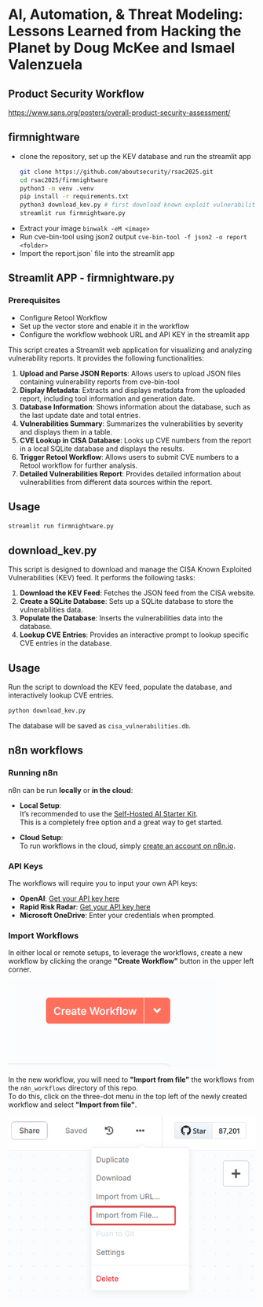 

# AI, Automation, & Threat Modeling: Lessons Learned from Hacking the Planet​ by Doug McKee and Ismael Valenzuela

## Product Security Workflow
https://www.sans.org/posters/overall-product-security-assessment/ 

## firmnightware

- clone the repository, set up the KEV database and run the streamlit app 
  ```bash
  git clone https://github.com/aboutsecurity/rsac2025.git  
  cd rsac2025/firmnightware
  python3 -m venv .venv
  pip install -r requirements.txt
  python3 download_kev.py # first download known exploit vulnerabilities, quit after the download there should be a cisa_vulnerabilities.db
  streamlit run firmnightware.py 
  ```
- Extract your image `binwalk -eM <image>` 
- Run cve-bin-tool using json2 output `cve-bin-tool -f json2 -o report <folder>`
- Import the report.json` file into the streamlit app

## Streamlit APP - firmnightware.py

### Prerequisites

- Configure Retool Workflow
- Set up the vector store and enable it in the workflow
- Configure the workflow webhook URL and API KEY in the streamlit app

This script creates a Streamlit web application for visualizing and analyzing vulnerability reports. It provides the following functionalities:

1. **Upload and Parse JSON Reports**: Allows users to upload JSON files containing vulnerability reports from cve-bin-tool 
2. **Display Metadata**: Extracts and displays metadata from the uploaded report, including tool information and generation date.
3. **Database Information**: Shows information about the database, such as the last update date and total entries.
4. **Vulnerabilities Summary**: Summarizes the vulnerabilities by severity and displays them in a table.
5. **CVE Lookup in CISA Database**: Looks up CVE numbers from the report in a local SQLite database and displays the results.
6. **Trigger Retool Workflow**: Allows users to submit CVE numbers to a Retool workflow for further analysis.
7. **Detailed Vulnerabilities Report**: Provides detailed information about vulnerabilities from different data sources within the report.

## Usage

```bash
streamlit run firmnightware.py

```
   
## download_kev.py

This script is designed to download and manage the CISA Known Exploited Vulnerabilities (KEV) feed. It performs the following tasks:

1. **Download the KEV Feed**: Fetches the JSON feed from the CISA website.
2. **Create a SQLite Database**: Sets up a SQLite database to store the vulnerabilities data.
3. **Populate the Database**: Inserts the vulnerabilities data into the database.
4. **Lookup CVE Entries**: Provides an interactive prompt to lookup specific CVE entries in the database.


## Usage

Run the script to download the KEV feed, populate the database, and interactively lookup CVE entries.

```bash
python download_kev.py
```

The database will be saved as `cisa_vulnerabilities.db`.

## n8n workflows

### Running n8n

n8n can be run **locally** or **in the cloud**:

- **Local Setup**:  
  It’s recommended to use the [Self-Hosted AI Starter Kit](https://docs.n8n.io/hosting/starter-kits/ai-starter-kit/).  
  This is a completely free option and a great way to get started.

- **Cloud Setup**:  
  To run workflows in the cloud, simply [create an account on n8n.io](https://n8n.io/).

### API Keys

The workflows will require you to input your own API keys:

- **OpenAI**: [Get your API key here](https://platform.openai.com/api-keys)
- **Rapid Risk Radar**: [Get your API key here](https://www.rapidriskradar.com/)
- **Microsoft OneDrive**: Enter your credentials when prompted.


### Import Workflows

In either local or remote setups, to leverage the workflows, create a new workflow by clicking the orange **"Create Workflow"** button in the upper left corner.  

![](./img/2025-04-29-09-23-43.png)

In the new workflow, you will need to **"Import from file"** the workflows from the `n8n_workflows` directory of this repo.  
To do this, click on the three-dot menu in the top left of the newly created workflow and select **"Import from file"**.

![](./img/2025-04-29-09-25-27.png)

